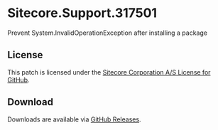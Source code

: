 # Sitecore.Support.317501
Prevent System.InvalidOperationException after installing a package

## License  
This patch is licensed under the [Sitecore Corporation A/S License for GitHub](https://github.com/sitecoresupport/Sitecore.Support.317501/blob/master/LICENSE).  

## Download  
Downloads are available via [GitHub Releases](https://github.com/sitecoresupport/Sitecore.Support.317501/releases).  
